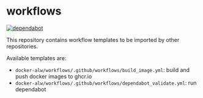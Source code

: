 # workflows

[![dependabot](https://github.com/docker-alw/workflows/actions/workflows/dependabot_validate.yml/badge.svg)](https://github.com/docker-alw/workflows/actions/workflows/dependabot_validate.yml)

This repository contains workflow templates to be imported by other repositories.

Available templates are:

* `docker-alw/workflows/.github/workflows/build_image.yml`: build and push docker images to ghcr.io
* `docker-alw/workflows/.github/workflows/dependabot_validate.yml`: run dependabot
